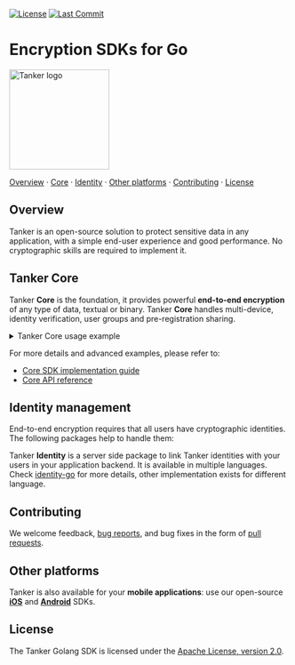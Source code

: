 [license-badge]: https://img.shields.io/badge/License-Apache%202.0-blue.svg
[license-link]: https://opensource.org/licenses/Apache-2.0

[last-commit-badge]: https://img.shields.io/github/last-commit/TankerHQ/sdk-go.svg?label=Last%20commit&logo=github
[last-commit-link]: https://github.com/TankerHQ/sdk-go/commits/master

[![License][license-badge]][license-link]
[![Last Commit][last-commit-badge]][last-commit-link]

# Encryption SDKs for Go

<a href="#readme"><img src="https://tanker.io/images/github-logo.png" alt="Tanker logo" width="180" /></a>


[Overview](#overview) · [Core](#tanker-core) · [Identity](#identity-management) · [Other platforms](#other-platforms) · [Contributing](#contributing) · [License](#license)

## Overview

Tanker is an open-source solution to protect sensitive data in any application, with a simple end-user experience and good performance. No cryptographic skills are required to implement it.


## Tanker Core

Tanker **Core** is the foundation, it provides powerful **end-to-end encryption** of any type of data, textual or binary. Tanker **Core** handles multi-device, identity verification, user groups and pre-registration sharing.

<details><summary>Tanker Core usage example</summary>

The Core SDK takes care of all the difficult cryptography in the background, leaving you with simple high-level APIs.
The Core SDK automatically handles complex key exchanges, cryptographic operations, and identity verification for you.

You can copy/paste the following example:

```go
package main

import (
	"encoding/base64"
	"encoding/json"
	"fmt"
	"log"
	"io/ioutil"
	"net/http"
	"os"

	"github.com/TankerHQ/sdk-go/v2/core"
)

const (
	AppID   = <your app id>
	AppURL  = "https://api.tanker.io"
	AuthURL = "https://fakeauth.tanker.io"
)

func base64ToUrlBase64(param string) (res string, err error) {
	bin, err := base64.StdEncoding.DecodeString(param)
	if err != nil {
		return
	}
	res = base64.URLEncoding.EncodeToString(bin)
	return
}

func GetIdentity() (identity string, err error) {
	urlAppID, err := base64ToUrlBase64(AppID)
	if err != nil {
		return
	}
	resp, err := http.Get(fmt.Sprintf("%s/apps/%s/disposable_private_identity", AuthURL, urlAppID))
	if err != nil {
		return
	}
	if resp.StatusCode != 200 {
		err = fmt.Errorf("Cannot fetch identity from server '%s'", resp.Status)
		return
	}
	defer resp.Body.Close()
	bin, err := ioutil.ReadAll(resp.Body)
	if err != nil {
		return
	}
	var res map[string]string
	if err = json.Unmarshal(bin, &res); err != nil {
		return
	}
	if len(res["code"]) != 0 {
		err = fmt.Errorf("Failed to retrieve identity '%s', '%s'", res["code"], res["message"])
		return
	}
	identity = res["private_permanent_identity"]
	return
}

func main() {
	fmt.Println("Creating tanker ...")
	tankerOpts := core.TankerOptions{AppID: AppID, WritablePath: os.TempDir()}
	tanker, err := core.NewTanker(tankerOpts)
	if err != nil {
		log.Fatal("Could not create Tanker", err)
	}
	core.SetLogHandler(func(core.LogRecord) {})
	fmt.Println("Fetching identity ...")
	aliceIdentity, err := GetIdentity()
	if err != nil {
		log.Fatal("Could not get identity")
		return
	}

	fmt.Println("Starting tanker ...")
	status, err := tanker.Start(string(aliceIdentity))
	if err != nil {
		log.Fatal("Could not start tanker", err)
	}
	switch status {
	case core.StatusIdentityVerificationNeeded:
		err = tanker.VerifyIdentity(core.PassphraseVerification{"*******"})
	case core.StatusIdentityRegistrationNeeded:
		err = tanker.RegisterIdentity(core.PassphraseVerification{"*******"})
	}
	if err != nil {
		log.Fatal("Could not register identity:", err)
	}

	message := "This is my story"
	fmt.Println("Encrypting message ...")
	encrypted, err := tanker.Encrypt([]byte(message), nil)
	if err != nil {
		log.Fatal("Failed to encrypt message", err)
	}

	fmt.Println("Decrypting message ...")
	clearBytes, err := tanker.Decrypt(encrypted)
	if err != nil {
		log.Fatal("Failed to decrypt  message", err)
	}

	if clearText != message {
		log.Fatal("Unexpected decrypted message: got '%s', want '%s'", clearText, message)
	}

	fmt.Println("Success!")
}
```

Before running it, set the AppID with the one you have created on your [dashboard](https://dashboard.tanker.io).
You MUST enable the test mode for this example to work.

Then:
```bash
go build -o example-go && ./example-go
```

</details>

For more details and advanced examples, please refer to:

* [Core SDK implementation guide](https://docs.tanker.io/latest/guide/basic-concepts/)
* [Core API reference](https://docs.tanker.io/latest/api/tanker/)


## Identity management

End-to-end encryption requires that all users have cryptographic identities. The following packages help to handle them:

Tanker **Identity** is a server side package to link Tanker identities with your users in your application backend.
It is available in multiple languages. Check [identity-go](https://github.com/TankerHQ/identity-go) for more details, other implementation exists for different language.

## Contributing

We welcome feedback, [bug reports](https://github.com/TankerHQ/sdk-go/issues), and bug fixes in the form of [pull requests](https://github.com/TankerHQ/sdk-go/pulls).

## Other platforms

Tanker is also available for your **mobile applications**: use our open-source **[iOS](https://github.com/TankerHQ/sdk-ios)** and **[Android](https://github.com/TankerHQ/sdk-android)** SDKs.

## License

The Tanker Golang SDK is licensed under the [Apache License, version 2.0](http://www.apache.org/licenses/LICENSE-2.0).

